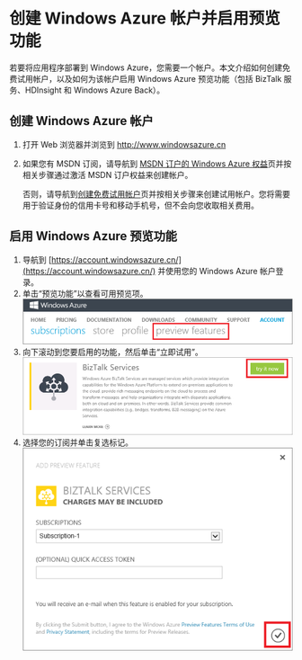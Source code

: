 # 创建 Windows Azure 帐户并启用预览功能

若要将应用程序部署到 Windows Azure，您需要一个帐户。本文介绍如何创建免费试用帐户，以及如何为该帐户启用 Windows Azure 预览功能（包括 BizTalk 服务、HDInsight 和 Windows Azure Back）。

## 创建 Windows Azure 帐户

1. 打开 Web 浏览器并浏览到 <a href="http://www.windowsazure.cn">http://www.windowsazure.cn</a>
2. 如果您有 MSDN 订阅，请导航到 <a href="/zh-cn/pricing/member-offers/msdn-benefits-details/" target="_blank">MSDN 订户的 Windows Azure 权益</a>页并按相关步骤通过激活 MSDN 订户权益来创建帐户。

   否则，请导航到<a href="/zh-cn/pricing/free-trial/" target="_blank">创建免费试用帐户</a>页并按相关步骤来创建试用帐户。您将需要用于验证身份的信用卡号和移动手机号，但不会向您收取相关费用。

<h2><a id="enable"></a>启用 Windows Azure 预览功能</h2>

1. 导航到 [https://account.windowsazure.cn/](https://account.windowsazure.cn/) 并使用您的 Windows Azure 帐户登录。
2. 单击“预览功能”以查看可用预览项。<br />
    ![打开“预览功能”选项卡][1]
3. 向下滚动到您要启用的功能，然后单击“立即试用”。<br />
    ![选择预览功能][2]
4. 选择您的订阅并单击复选标记。<br />
    ![选择订阅][3]



[1]: ./media/create-a-windows-azure-account/antares-iaas-preview-01.png
[2]: ./media/create-a-windows-azure-account/antares-iaas-preview-05.png
[3]: ./media/create-a-windows-azure-account/antares-iaas-preview-06.png

